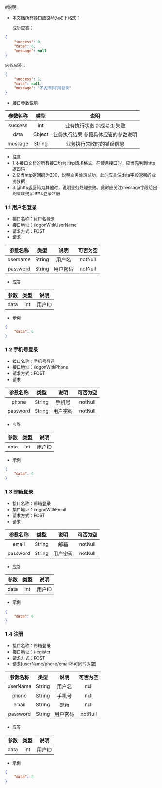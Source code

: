 #说明
+ 本文档所有接口应答均为如下格式：

  

  成功应答：
```json
{
    "success": 0,
    "data": 6,
    "message": null
}
```


  失败应答：

```json
{
    "success": 1,
    "data": null,
    "message": "不支持手机号登录"
}
```
+ 接口参数说明

参数名称|类型|说明
:---:|:---:|:---:
success|int|业务执行状态 0:成功;1:失败
data|Object|业务执行结果 参照具体应答的参数说明
message|String|业务执行失败时的错误信息

+ 注意
+ 1.本接口文档的所有接口均为Http请求格式，在使用接口时，应当先判断http返回码
+ 2.仅当http返回码为200，说明业务处理成功。此时应关注data字段返回的业务数据
+ 3.当http返回码为其他时，说明业务处理失败。此时应关注message字段给出的错误提示
##1.登录注册
### 1.1 用户名登录
+ 接口名称：用户名登录
+ 接口地址：/logonWithUserName
+ 请求方式：POST
+ 请求

参数名称|类型|说明|可否为空
:---:|:---:|:---:|:---:
username|String|用户名|notNull
password|String|用户密码|notNull

+ 应答

参数|类型|说明
:---:|:---:|:---:
data|int|用户ID

+ 示例
```json
{
    "data": 6
}
```
### 1.2 手机号登录
+ 接口名称：手机号登录
+ 接口地址：/logonWithPhone
+ 请求方式：POST
+ 请求

参数名称|类型|说明|可否为空
:---:|:---:|:---:|:---:
phone|String|手机号|notNull
password|String|用户密码|notNull

+ 应答

参数|类型|说明
:---:|:---:|:---:
data|int|用户ID

+ 示例
```json
{
    "data": 6
}
```
### 1.3 邮箱登录
+ 接口名称：邮箱登录
+ 接口地址：/logonWithEmail
+ 请求方式：POST
+ 请求

参数名称|类型|说明|可否为空
:---:|:---:|:---:|:---:
email|String|邮箱|notNull
password|String|用户密码|notNull

+ 应答

参数|类型|说明
:---:|:---:|:---:
data|int|用户ID

+ 示例
```json
{
    "data": 6
}
```
### 1.4 注册
+ 接口名称：邮箱登录
+ 接口地址：/register
+ 请求方式：POST
+ 请求(userName/phone/email不可同时为空)

参数名称|类型|说明|可否为空
:---:|:---:|:---:|:---:
userName|String|用户名|null
phone|String|手机号|null
email|String|邮箱|null
password|String|用户密码|notNull

+ 应答

参数|类型|说明
:---:|:---:|:---:
data|int|用户ID

+ 示例
```json
{
    "data": 8
}
```
